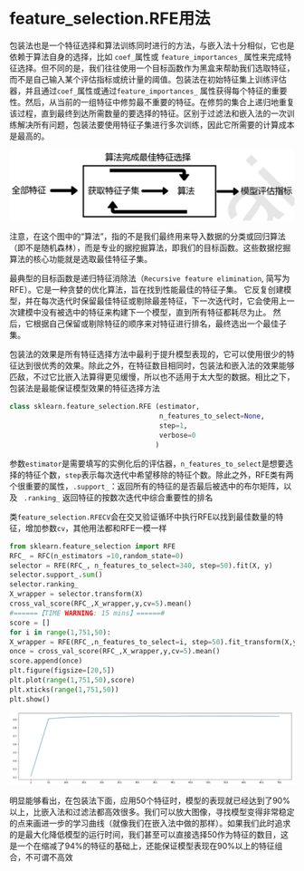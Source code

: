 # feature_selection.RFE用法

包装法也是一个特征选择和算法训练同时进行的方法，与嵌入法十分相似，它也是依赖于算法自身的选择，比如
`coef_`属性或 `feature_importances_` 属性来完成特征选择。但不同的是，我们往往使用一个目标函数作为黑盒来帮助我们选取特征，而不是自己输入某个评估指标或统计量的阈值。包装法在初始特征集上训练评估器，并且通过`coef_`属性或通过`feature_importances_` 属性获得每个特征的重要性。然后，从当前的一组特征中修剪最不重要的特征。在修剪的集合上递归地重复该过程，直到最终到达所需数量的要选择的特征。区别于过滤法和嵌入法的一次训练解决所有问题，包装法要使用特征子集进行多次训练，因此它所需要的计算成本是最高的。  

<center>
    <img src="https://raw.githubusercontent.com/HG1227/image/master/img_tuchuang/20200106155541.png"/>
</center>

注意，在这个图中的“算法”，指的不是我们最终用来导入数据的分类或回归算法（即不是随机森林），而是专业的据挖掘算法，即我们的目标函数。这些数据挖掘算法的核心功能就是选取最佳特征子集。

最典型的目标函数是递归特征消除法（`Recursive feature elimination`, 简写为RFE）。它是一种贪婪的优化算法，旨在找到性能最佳的特征子集。 它反复创建模型，并在每次迭代时保留最佳特征或剔除最差特征，下一次迭代时，它会使用上一次建模中没有被选中的特征来构建下一个模型，直到所有特征都耗尽为止。 然后，它根据自己保留或剔除特征的顺序来对特征进行排名，最终选出一个最佳子集。

包装法的效果是所有特征选择方法中最利于提升模型表现的，它可以使用很少的特征达到很优秀的效果。除此之外，在特征数目相同时，包装法和嵌入法的效果能够匹敌，不过它比嵌入法算得更见缓慢，所以也不适用于太大型的数据。相比之下，包装法是最能保证模型效果的特征选择方法  

```python
class sklearn.feature_selection.RFE (estimator, 
                                     n_features_to_select=None, 
                                     step=1, 
                                     verbose=0
                                    )
```



参数`estimator`是需要填写的实例化后的评估器，`n_features_to_select`是想要选择的特征个数，`step`表示每次迭代中希望移除的特征个数。除此之外，RFE类有两个很重要的属性，`.support_`：返回所有的特征的是否最后被选中的布尔矩阵，以及 ` .ranking_` 返回特征的按数次迭代中综合重要性的排名  

类`feature_selection.RFECV`会在交叉验证循环中执行RFE以找到最佳数量的特征，增加参数`cv`，其他用法都和RFE一模一样  

```python
from sklearn.feature_selection import RFE
RFC_ = RFC(n_estimators =10,random_state=0)
selector = RFE(RFC_, n_features_to_select=340, step=50).fit(X, y)
selector.support_.sum()
selector.ranking_
X_wrapper = selector.transform(X)
cross_val_score(RFC_,X_wrapper,y,cv=5).mean()
#======【TIME WARNING: 15 mins】======#
score = []
for i in range(1,751,50):
X_wrapper = RFE(RFC_,n_features_to_select=i, step=50).fit_transform(X,y)
once = cross_val_score(RFC_,X_wrapper,y,cv=5).mean()
score.append(once)
plt.figure(figsize=[20,5])
plt.plot(range(1,751,50),score)
plt.xticks(range(1,751,50))
plt.show()
```

<center>
    <img src="https://raw.githubusercontent.com/HG1227/image/master/img_tuchuang/20200106155957.png"/>
</center>

明显能够看出，在包装法下面，应用50个特征时，模型的表现就已经达到了90%以上，比嵌入法和过滤法都高效很多。我们可以放大图像，寻找模型变得非常稳定的点来画进一步的学习曲线（就像我们在嵌入法中做的那样）。如果我们此时追求的是最大化降低模型的运行时间，我们甚至可以直接选择50作为特征的数目，这是一个在缩减了94%的特征的基础上，还能保证模型表现在90%以上的特征组合，不可谓不高效  